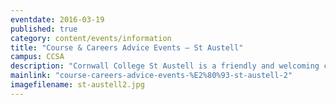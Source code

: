 ```yaml
---
eventdate: 2016-03-19
published: true
category: content/events/information
title: "Course & Careers Advice Events – St Austell"
campus: CCSA
description: "Cornwall College St Austell is a friendly and welcoming campus, where staff will ensure you get..."
mainlink: "course-careers-advice-events-%E2%80%93-st-austell-2"
imagefilename: st-austell2.jpg
---
```

